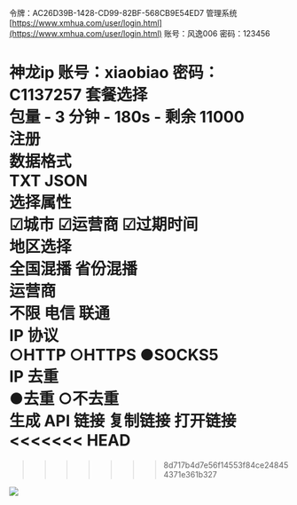 令牌：AC26D39B-1428-CD99-82BF-568CB9E54ED7
管理系统
[https://www.xmhua.com/user/login.html](https://www.xmhua.com/user/login.html)
账号：风逸006
密码：123456


神龙ip
账号：xiaobiao
密码：C1137257 
套餐选择  
包量 - 3 分钟 - 180s - 剩余 11000  
注册  
数据格式  
TXT JSON  
选择属性  
☑城市 ☑运营商 ☑过期时间  
地区选择  
全国混播 省份混播  
运营商  
不限 电信 联通  
IP 协议  
○HTTP ○HTTPS ●SOCKS5  
IP 去重  
●去重 ○不去重  
生成 API 链接 复制链接 打开链接
<<<<<<< HEAD
=======

>>>>>>> 8d717b4d7e56f14553f84ce248454371e361b327


![](Pasted%20image%2020250521191801.png)
